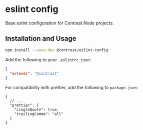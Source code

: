# eslint config

Base eslint configuration for Contrast Node projects.

## Installation and Usage

```sh
npm install --save-dev @contrast/eslint-config
```

Add the following to your `.eslintrc.json`:

```json
{
  "extends": "@contrast"
}
```

For compatibility with prettier, add the following to `package.json`:

```jsonc
{
  // ...
  "prettier": {
    "singleQuote": true,
    "trailingComma": "all"
  }
}
```
